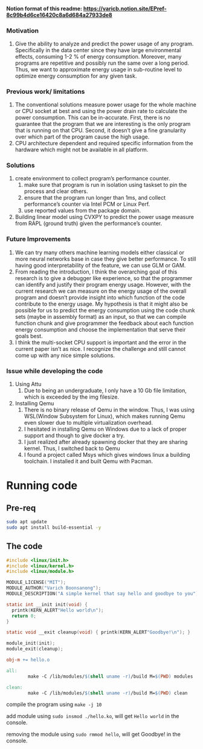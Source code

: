 #### Notion format of this readme: https://varicb.notion.site/EPref-8c99b4d6ce16420c8a6d684a27933de8 

### Motivation

1. Give the ability to analyze and predict the power usage of any program. Specifically in the data center since they have large environmental effects, consuming 1-2 % of energy consumption. Moreover, many programs are repetitive and possibly run the same over a long period. Thus, we want to approximate energy usage in sub-routine level to optimize energy consumption for any given task.

### Previous work/ limitations

1. The conventional solutions measure power usage for the whole machine or CPU socket at best and using the power drain rate to calculate the power consumption. This can be in-accurate. First, there is no guarantee that the program that we are interesting is the only program that is running on that CPU. Second, it doesn’t give a fine granularity over which part of the program cause the high usage.
2. CPU architecture dependent and required specific information from the hardware which might not be available in all platform.

### Solutions

1. create environment to collect program’s performance counter.
    1. make sure that program is run in isolation using taskset to pin the process and clear others.
    2. ensure that the program run longer than 1ms, and collect performance’s counter via Intel PCM or Linux Perf.
    3. use reported values from the package domain.
2. Building linear model using CVXPY to predict the power usage measure from RAPL (ground truth) given the performance’s counter.

### Future Improvements

1. We can try many others machine learning models either classical or more neural networks base in case they give better performance. To still having good interpretability of the feature, we can use GLM or GAM.
2. From reading the introduction, I think the overarching goal of this research is to give a debugger like experience, so that the programmer can identify and justify their program energy usage. However, with the current research we can measure on the energy usage of the overall program and doesn’t provide insight into which function of the code contribute to the energy usage. My hypothesis is that it might also be possible for us to predict the energy consumption using the code chunk sets (maybe in assembly format)  as an input, so that we can compile function chunk and give programmer the feedback about each function energy consumption and choose the implementation that serve their goals best.
3. I think the multi-socket CPU support is important and the error in the current paper isn’t as nice. I recognize the challenge and still cannot come up with any nice simple solutions. 

### Issue while developing the code

1. Using Attu
    1. Due to being an undergraduate, I only have a 10 Gb file limitation, which is exceeded by the img filesize.
2. Installing Qemu
    1. There is no binary release of Qemu in the window. Thus, I was using WSL(Window Subsystem for Linux), which makes running Qemu even slower due to multiple virtualization overhead.
    2. I hesitated in installing Qemu on Windows due to a lack of proper support and though to give docker a try.
    3. I just realized after already spawning docker that they are sharing kernel. Thus, I switched back to Qemu
    4. I found a project called Msys which gives windows linux a building toolchain. I installed it and built Qemu with Pacman.

# Running code

## Pre-req

```bash
sudo apt update
sudo apt install build-essential -y
```

## The code

```c
#include <linux/init.h>
#include <linux/kernel.h>
#include <linux/module.h>

MODULE_LICENSE("MIT");
MODULE_AUTHOR("Varich Boonsanong");
MODULE_DESCRIPTION("A simple kernel that say hello and goodbye to you");

static int __init init(void) {
  printk(KERN_ALERT"Hello world\n");
  return 0;
}

static void __exit cleanup(void) { printk(KERN_ALERT"Goodbye!\n"); }

module_init(init);
module_exit(cleanup);
```

```makefile
obj-m += hello.o

all:
        make -C /lib/modules/$(shell uname -r)/build M=$(PWD) modules

clean:
        make -C /lib/modules/$(shell uname -r)/build M=$(PWD) clean
```

compile the program using `make -j 10`

add module using `sudo insmod ./hello.ko`, will get `Hello world` in the console.

removing the module using `sudo rmmod hello`, will get Goodbye! in the console.
